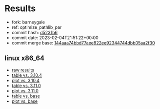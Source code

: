 # Results

- fork: barneygale
- ref: optimize_pathlib_par
- commit hash: [d5231b6](https://github.com/barneygale/cpython/commit/d5231b6)
- commit date: 2023-02-04T21:51:22+00:00
- commit merge base: [144aaa74bbd77aee822ee92344744dbb05aa2f30](https://github.com/barneygale/cpython/commit/144aaa74bbd77aee822ee92344744dbb05aa2f30)

## linux x86_64

- [raw results](bm-20230204-linux-x86_64-barneygale-optimize_pathlib_par-3.12.0a4%2B-d5231b6.json)
- [table vs. 3.10.4](bm-20230204-linux-x86_64-barneygale-optimize_pathlib_par-3.12.0a4%2B-d5231b6-vs-3.10.4.md)
- [plot vs. 3.10.4](bm-20230204-linux-x86_64-barneygale-optimize_pathlib_par-3.12.0a4%2B-d5231b6-vs-3.10.4.png)
- [table vs. 3.11.0](bm-20230204-linux-x86_64-barneygale-optimize_pathlib_par-3.12.0a4%2B-d5231b6-vs-3.11.0.md)
- [plot vs. 3.11.0](bm-20230204-linux-x86_64-barneygale-optimize_pathlib_par-3.12.0a4%2B-d5231b6-vs-3.11.0.png)
- [table vs. base](bm-20230204-linux-x86_64-barneygale-optimize_pathlib_par-3.12.0a4%2B-d5231b6-vs-base.md)
- [plot vs. base](bm-20230204-linux-x86_64-barneygale-optimize_pathlib_par-3.12.0a4%2B-d5231b6-vs-base.png)

